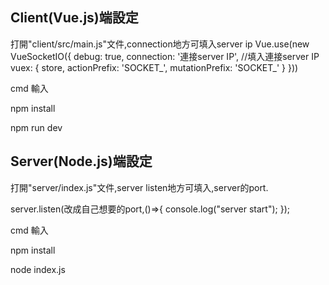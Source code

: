 ## Client(Vue.js)端設定

打開"client/src/main.js"文件,connection地方可填入server ip
Vue.use(new VueSocketIO({
  debug: true,
  connection: '連接server IP', //填入連接server IP
  vuex: {
      store,
      actionPrefix: 'SOCKET_',
      mutationPrefix: 'SOCKET_'
  }
}))


cmd 輸入

npm install

npm run dev


## Server(Node.js)端設定

打開"server/index.js"文件,server listen地方可填入,server的port.

server.listen(改成自己想要的port,()=>{
    console.log("server start");
});

cmd 輸入

npm install

node index.js
